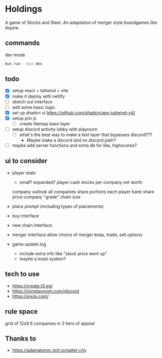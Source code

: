 # Holdings

A game of Stocks and Steel. An adaptation of merger style boardgames like Aquire.

## commands

dev mode

```sh
bun run --bun dev
```

## todo

- [x] setup react + tailwind + vite
- [x] make it deploy with netlify
- [ ] sketch out interface
- [ ] add some basic logic
- [x] set up shadcn ui
    https://github.com/shadcn/app-tailwind-v4/
- [x] setup pixi js
    - [ ] create tilemap base layer
- [ ] setup discord activity lobby with playroom 
    - [ ] what's the best way to make a test layer that bypasses discord???
        - Maybe make a discord and no discord path?
- [ ] maybe add server functions and extra db for like, highscores?

## ui to consider

* player stats
    * small? expanded?
    player
    cash
    stocks per company
    net worth

    company outlook
    all companies
    share portions
        each player
        bank
    share price
    company "grade"
    chain size
    
* place prompt (including types of placements)
* buy interface
* new chain interface
* merger interface
    allow choice of merger
    keep, trade, sell options
* game update log
    * include extra info like "stock price went up"
    * maybe a toast system?

## tech to use

* https://create.t3.gg/
* https://joinplayroom.com/discord
* https://pixijs.com/

## rule space

grid of 12x9
6 companies in 3 tiers of appeal

## Thanks to

* https://adamatomic.itch.io/gallet-city

